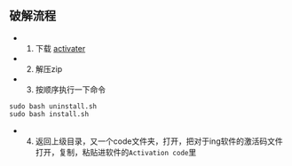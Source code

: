## 破解流程
- 1. 下载 [activater](./libs/linux2021-2024.zip)
- 2. 解压zip
- 3. 按顺序执行一下命令
```
sudo bash uninstall.sh
sudo bash install.sh
```
- 4. 返回上级目录，又一个code文件夹，打开，把对于ing软件的激活码文件打开，复制，粘贴进软件的`Activation code`里